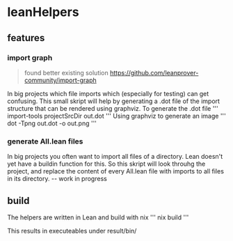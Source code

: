 # leanHelpers

## features

### import graph
> found better existing solution https://github.com/leanprover-community/import-graph

In big projects which file imports which (especially for testing) can get confusing. This small skript will help by generating a .dot file of the import structure that can be rendered using graphviz.
To generate the .dot file
'''
import-tools projectSrcDir out.dot
'''
Using graphviz to generate an image
'''
dot -Tpng out.dot -o out.png
'''

### generate All.lean files
In big projects you often want to import all files of a directory. Lean doesn't yet have a buildin function for this. 
So this skript will look throuhg the project, and replace the content of every All.lean file with imports to all files in its directory.
-- work in progress

## build
The helpers are written in Lean and build with nix
'''
nix build
'''

This results in executeables under result/bin/
